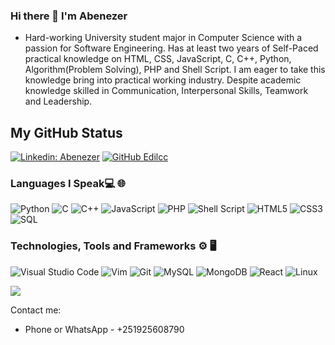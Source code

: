 ### Hi there 👋 I'm Abenezer

-  Hard-working University student major in Computer Science with a passion for Software Engineering. Has at least two years of Self-Paced practical knowledge on HTML, CSS, JavaScript, C, C++, Python, Algorithm(Problem Solving), PHP and Shell Script. I am eager to take this knowledge bring into practical working industry. Despite academic knowledge skilled in Communication, Interpersonal Skills, Teamwork and Leadership.


## My GitHub Status
<!--
![GitHub stats](https://github-readme-stats.vercel.app/api?username=Edilcc8&show_icons=true&theme=prussian)

![Top Langs](https://github-readme-stats.vercel.app/api/top-langs/?username=Edilcc&theme=prussian)
-->

[![Linkedin: Abenezer](https://img.shields.io/badge/-Abenezer-blue?style=flat-square&logo=Linkedin&logoColor=white&link=https://www.linkedin.com/in/Edilcc/)](https://www.linkedin.com/in/Edilcc/)
[![GitHub Edilcc](https://img.shields.io/github/followers/Edilcc?label=follow&style=social)](https://github.com/Edilcc)


### Languages I Speak💻 🌐

![Python](https://img.shields.io/badge/python-3670A0?style=for-the-badge&logo=python&logoColor=ffdd54)
![C](https://img.shields.io/badge/c-%2300599C.svg?style=for-the-badge&logo=c&logoColor=white)
![C++](https://img.shields.io/badge/c++-%2300599C.svg?style=for-the-badge&logo=c%2B%2B&logoColor=white)
![JavaScript](https://img.shields.io/badge/javascript-%23323330.svg?style=for-the-badge&logo=javascript&logoColor=%23F7DF1E)
![PHP](https://img.shields.io/badge/php-%23777BB4.svg?style=for-the-badge&logo=php&logoColor=white)
![Shell Script](https://img.shields.io/badge/shell_script-%23121011.svg?style=for-the-badge&logo=gnu-bash&logoColor=white)
![HTML5](https://img.shields.io/badge/html5-%23E34F26.svg?style=for-the-badge&logo=html5&logoColor=white)
![CSS3](https://img.shields.io/badge/css3-%231572B6.svg?style=for-the-badge&logo=css3&logoColor=white)
![SQL](https://img.shields.io/badge/-SQL-000?&logo=MySQL&logoColor=4479A1)


### Technologies, Tools and Frameworks ⚙️ 🖥


![Visual Studio Code](https://img.shields.io/badge/Visual%20Studio%20Code-0078d7.svg?style=for-the-badge&logo=visual-studio-code&logoColor=white)
![Vim](https://img.shields.io/badge/VIM-%2311AB00.svg?style=for-the-badge&logo=vim&logoColor=white)
![Git](https://img.shields.io/badge/git-%23F05033.svg?style=for-the-badge&logo=git&logoColor=white)
![MySQL](https://img.shields.io/badge/mysql-%2300f.svg?style=for-the-badge&logo=mysql&logoColor=white)
![MongoDB](https://img.shields.io/badge/MongoDB-%234ea94b.svg?style=for-the-badge&logo=mongodb&logoColor=white)
![React](https://img.shields.io/badge/react-%2320232a.svg?style=for-the-badge&logo=react&logoColor=%2361DAFB)
![Linux](https://img.shields.io/badge/Linux-FCC624?style=for-the-badge&logo=linux&logoColor=black)



![](https://komarev.com/ghpvc/?username=Edilcc)


Contact me:
- Phone or WhatsApp  -  +251925608790
<!---
Edilcc/Edilcc is a ✨ special ✨ repository because its `README.md` (this file) appears on your GitHub profile.
You can click the Preview link to take a look at your changes.
--->
